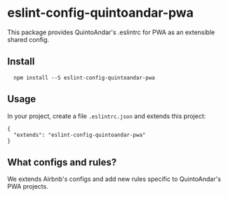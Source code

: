 # eslint-config-quintoandar-pwa

This package provides QuintoAndar's .eslintrc for PWA as an extensible shared config.

## Install

```shell
  npm install --S eslint-config-quintoandar-pwa
```

## Usage

In your project, create a file `.eslintrc.json` and extends this project:

```es6
{
  "extends": "eslint-config-quintoandar-pwa"
}
```

## What configs and rules?

We extends Airbnb's configs and add new rules specific to QuintoAndar's PWA projects.
